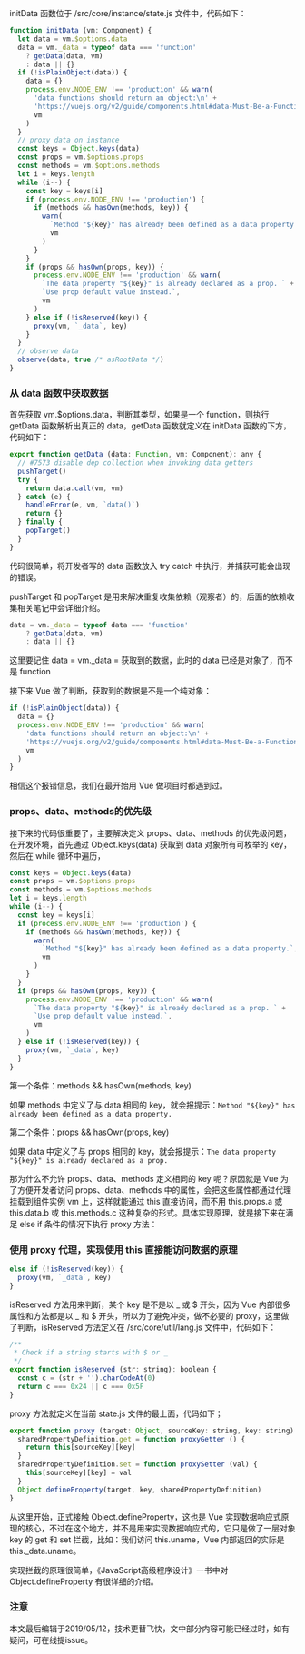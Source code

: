 initData 函数位于 /src/core/instance/state.js 文件中，代码如下：

``` javascript
function initData (vm: Component) {
  let data = vm.$options.data
  data = vm._data = typeof data === 'function'
    ? getData(data, vm)
    : data || {}
  if (!isPlainObject(data)) {
    data = {}
    process.env.NODE_ENV !== 'production' && warn(
      'data functions should return an object:\n' +
      'https://vuejs.org/v2/guide/components.html#data-Must-Be-a-Function',
      vm
    )
  }
  // proxy data on instance
  const keys = Object.keys(data)
  const props = vm.$options.props
  const methods = vm.$options.methods
  let i = keys.length
  while (i--) {
    const key = keys[i]
    if (process.env.NODE_ENV !== 'production') {
      if (methods && hasOwn(methods, key)) {
        warn(
          `Method "${key}" has already been defined as a data property.`,
          vm
        )
      }
    }
    if (props && hasOwn(props, key)) {
      process.env.NODE_ENV !== 'production' && warn(
        `The data property "${key}" is already declared as a prop. ` +
        `Use prop default value instead.`,
        vm
      )
    } else if (!isReserved(key)) {
      proxy(vm, `_data`, key)
    }
  }
  // observe data
  observe(data, true /* asRootData */)
}
```

### 从 data 函数中获取数据

首先获取 vm.$options.data，判断其类型，如果是一个 function，则执行 getData 函数解析出真正的 data，getData 函数就定义在 initData 函数的下方，代码如下：

``` javascript
export function getData (data: Function, vm: Component): any {
  // #7573 disable dep collection when invoking data getters
  pushTarget()
  try {
    return data.call(vm, vm)
  } catch (e) {
    handleError(e, vm, `data()`)
    return {}
  } finally {
    popTarget()
  }
}
```

代码很简单，将开发者写的 data 函数放入 try catch 中执行，并捕获可能会出现的错误。

pushTarget 和 popTarget 是用来解决重复收集依赖（观察者）的，后面的依赖收集相关笔记中会详细介绍。

``` javascript
data = vm._data = typeof data === 'function'
    ? getData(data, vm)
    : data || {}
```

这里要记住 data = vm._data = 获取到的数据，此时的 data 已经是对象了，而不是 function

接下来 Vue 做了判断，获取到的数据是不是一个纯对象：

``` javascript
if (!isPlainObject(data)) {
  data = {}
  process.env.NODE_ENV !== 'production' && warn(
    'data functions should return an object:\n' +
    'https://vuejs.org/v2/guide/components.html#data-Must-Be-a-Function',
    vm
  )
}
```

相信这个报错信息，我们在最开始用 Vue 做项目时都遇到过。

### props、data、methods的优先级

接下来的代码很重要了，主要解决定义 props、data、methods 的优先级问题，在开发环境，首先通过 Object.keys(data) 获取到 data 对象所有可枚举的 key，然后在 while 循环中遍历，

``` javascript
const keys = Object.keys(data)
const props = vm.$options.props
const methods = vm.$options.methods
let i = keys.length
while (i--) {
  const key = keys[i]
  if (process.env.NODE_ENV !== 'production') {
    if (methods && hasOwn(methods, key)) {
      warn(
        `Method "${key}" has already been defined as a data property.`,
        vm
      )
    }
  }
  if (props && hasOwn(props, key)) {
    process.env.NODE_ENV !== 'production' && warn(
      `The data property "${key}" is already declared as a prop. ` +
      `Use prop default value instead.`,
      vm
    )
  } else if (!isReserved(key)) {
    proxy(vm, `_data`, key)
  }
}
```

第一个条件：methods && hasOwn(methods, key)

如果 methods 中定义了与 data 相同的 key，就会报提示：`Method "${key}" has already been defined as a data property.`

第二个条件：props && hasOwn(props, key)

如果 data 中定义了与 props 相同的 key，就会报提示：`The data property "${key}" is already declared as a prop. `

那为什么不允许 props、data、methods 定义相同的 key 呢？原因就是 Vue 为了方便开发者访问 props、data、methods 中的属性，会把这些属性都通过代理挂载到组件实例 vm 上，这样就能通过 this 直接访问，而不用 this.props.a 或 this.data.b 或 this.methods.c 这种复杂的形式。具体实现原理，就是接下来在满足 else if 条件的情况下执行 proxy 方法：

### 使用 proxy 代理，实现使用 this 直接能访问数据的原理

``` javascript
else if (!isReserved(key)) {
  proxy(vm, `_data`, key)
}
```

isReserved 方法用来判断，某个 key 是不是以 _ 或 $ 开头，因为 Vue 内部很多属性和方法都是以 _ 和 $ 开头，所以为了避免冲突，做不必要的 proxy，这里做了判断，isReserved 方法定义在 /src/core/util/lang.js 文件中，代码如下：

``` javascript
/**
 * Check if a string starts with $ or _
 */
export function isReserved (str: string): boolean {
  const c = (str + '').charCodeAt(0)
  return c === 0x24 || c === 0x5F
}
```

proxy 方法就定义在当前 state.js 文件的最上面，代码如下；

``` javascript
export function proxy (target: Object, sourceKey: string, key: string) {
  sharedPropertyDefinition.get = function proxyGetter () {
    return this[sourceKey][key]
  }
  sharedPropertyDefinition.set = function proxySetter (val) {
    this[sourceKey][key] = val
  }
  Object.defineProperty(target, key, sharedPropertyDefinition)
}
```

从这里开始，正式接触 Object.defineProperty，这也是 Vue 实现数据响应式原理的核心，不过在这个地方，并不是用来实现数据响应式的，它只是做了一层对象 key 的 get 和 set 拦截，比如：我们访问 this.uname，Vue 内部返回的实际是 this._data.uname。

实现拦截的原理很简单，《JavaScript高级程序设计》一书中对 Object.defineProperty 有很详细的介绍。

### 注意
本文最后编辑于2019/05/12，技术更替飞快，文中部分内容可能已经过时，如有疑问，可在线提issue。